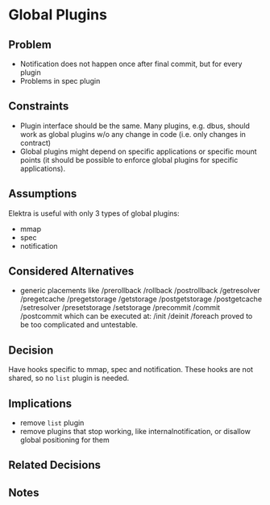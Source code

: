 # Global Plugins

## Problem

- Notification does not happen once after final commit, but for every
  plugin
- Problems in spec plugin

## Constraints

- Plugin interface should be the same. Many plugins, e.g. dbus, should work
  as global plugins w/o any change in code (i.e. only changes
  in contract)
- Global plugins might depend on specific applications or specific
  mount points (it should be possible to enforce global plugins for specific
  applications).

## Assumptions

Elektra is useful with only 3 types of global plugins:

- mmap
- spec
- notification

## Considered Alternatives

- generic placements like /prerollback /rollback /postrollback /getresolver
  /pregetcache /pregetstorage /getstorage /postgetstorage /postgetcache
  /setresolver /presetstorage /setstorage /precommit /commit /postcommit
  which can be executed at:
  /init /deinit /foreach
  proved to be too complicated and untestable.

## Decision

Have hooks specific to mmap, spec and notification.
These hooks are not shared, so no `list` plugin is needed.

## Implications

- remove `list` plugin
- remove plugins that stop working, like internalnotification, or disallow global positioning for them

## Related Decisions

## Notes
